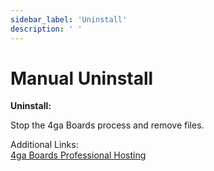 ```yaml
---
sidebar_label: 'Uninstall'
description: ' '
---
```


# Manual Uninstall

**Uninstall:**

Stop the 4ga Boards process and remove files.

Additional Links:\
[4ga Boards Professional Hosting](./install-4gaboards)
